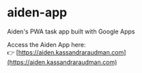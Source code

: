 # aiden-app
Aiden's PWA task app built with Google Apps

Access the Aiden App here:  
👉 [https://aiden.kassandraraudman.com](https://aiden.kassandraraudman.com)
